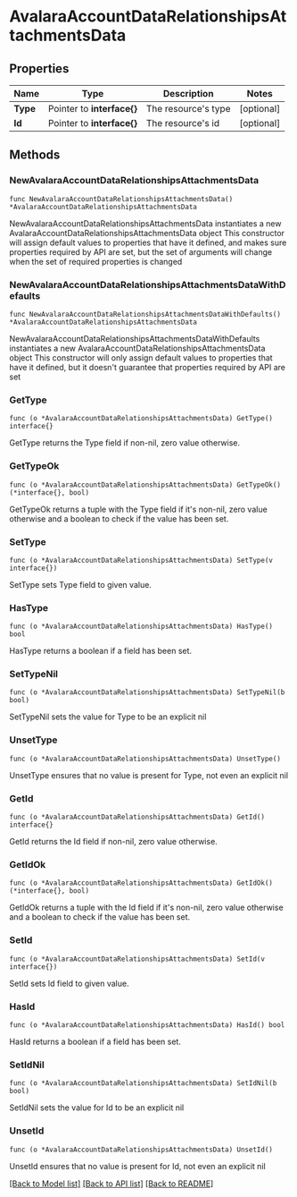 # AvalaraAccountDataRelationshipsAttachmentsData

## Properties

Name | Type | Description | Notes
------------ | ------------- | ------------- | -------------
**Type** | Pointer to **interface{}** | The resource&#39;s type | [optional] 
**Id** | Pointer to **interface{}** | The resource&#39;s id | [optional] 

## Methods

### NewAvalaraAccountDataRelationshipsAttachmentsData

`func NewAvalaraAccountDataRelationshipsAttachmentsData() *AvalaraAccountDataRelationshipsAttachmentsData`

NewAvalaraAccountDataRelationshipsAttachmentsData instantiates a new AvalaraAccountDataRelationshipsAttachmentsData object
This constructor will assign default values to properties that have it defined,
and makes sure properties required by API are set, but the set of arguments
will change when the set of required properties is changed

### NewAvalaraAccountDataRelationshipsAttachmentsDataWithDefaults

`func NewAvalaraAccountDataRelationshipsAttachmentsDataWithDefaults() *AvalaraAccountDataRelationshipsAttachmentsData`

NewAvalaraAccountDataRelationshipsAttachmentsDataWithDefaults instantiates a new AvalaraAccountDataRelationshipsAttachmentsData object
This constructor will only assign default values to properties that have it defined,
but it doesn't guarantee that properties required by API are set

### GetType

`func (o *AvalaraAccountDataRelationshipsAttachmentsData) GetType() interface{}`

GetType returns the Type field if non-nil, zero value otherwise.

### GetTypeOk

`func (o *AvalaraAccountDataRelationshipsAttachmentsData) GetTypeOk() (*interface{}, bool)`

GetTypeOk returns a tuple with the Type field if it's non-nil, zero value otherwise
and a boolean to check if the value has been set.

### SetType

`func (o *AvalaraAccountDataRelationshipsAttachmentsData) SetType(v interface{})`

SetType sets Type field to given value.

### HasType

`func (o *AvalaraAccountDataRelationshipsAttachmentsData) HasType() bool`

HasType returns a boolean if a field has been set.

### SetTypeNil

`func (o *AvalaraAccountDataRelationshipsAttachmentsData) SetTypeNil(b bool)`

 SetTypeNil sets the value for Type to be an explicit nil

### UnsetType
`func (o *AvalaraAccountDataRelationshipsAttachmentsData) UnsetType()`

UnsetType ensures that no value is present for Type, not even an explicit nil
### GetId

`func (o *AvalaraAccountDataRelationshipsAttachmentsData) GetId() interface{}`

GetId returns the Id field if non-nil, zero value otherwise.

### GetIdOk

`func (o *AvalaraAccountDataRelationshipsAttachmentsData) GetIdOk() (*interface{}, bool)`

GetIdOk returns a tuple with the Id field if it's non-nil, zero value otherwise
and a boolean to check if the value has been set.

### SetId

`func (o *AvalaraAccountDataRelationshipsAttachmentsData) SetId(v interface{})`

SetId sets Id field to given value.

### HasId

`func (o *AvalaraAccountDataRelationshipsAttachmentsData) HasId() bool`

HasId returns a boolean if a field has been set.

### SetIdNil

`func (o *AvalaraAccountDataRelationshipsAttachmentsData) SetIdNil(b bool)`

 SetIdNil sets the value for Id to be an explicit nil

### UnsetId
`func (o *AvalaraAccountDataRelationshipsAttachmentsData) UnsetId()`

UnsetId ensures that no value is present for Id, not even an explicit nil

[[Back to Model list]](../README.md#documentation-for-models) [[Back to API list]](../README.md#documentation-for-api-endpoints) [[Back to README]](../README.md)


